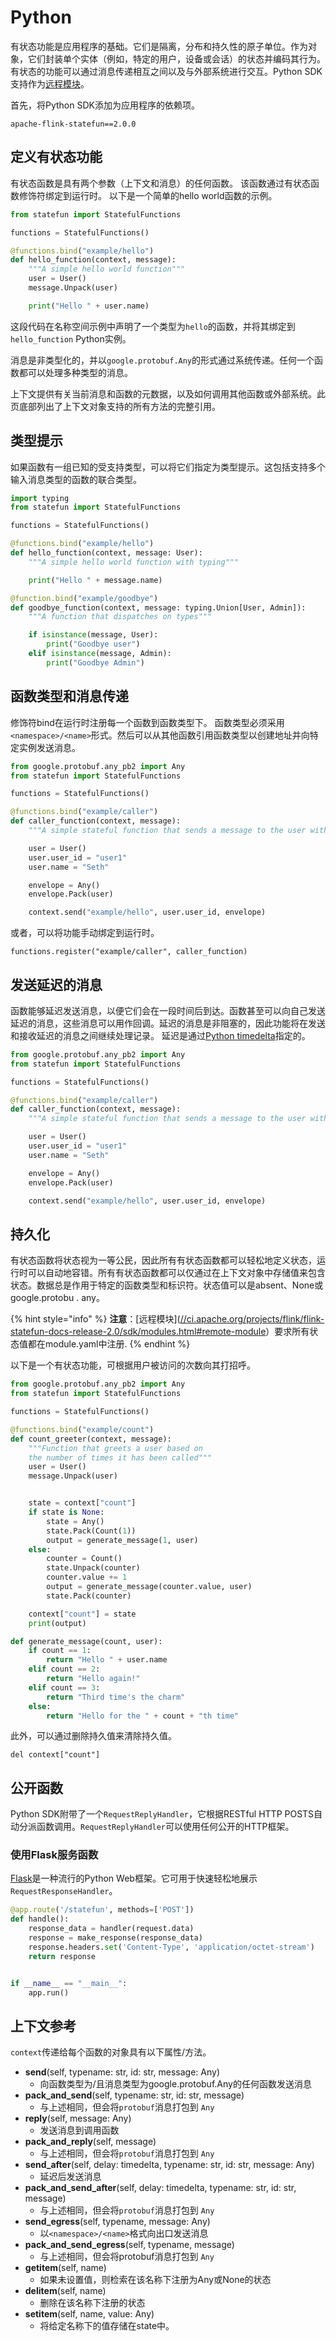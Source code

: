 # Python

有状态功能是应用程序的基础。它们是隔离，分布和持久性的原子单位。作为对象，它们封装单个实体（例如，特定的用户，设备或会话）的状态并编码其行为。有状态的功能可以通过消息传递相互之间以及与外部系统进行交互。Python SDK支持作为[远程模块](https://ci.apache.org/projects/flink/flink-statefun-docs-release-2.0/sdk/modules.html#remote-module)。

首先，将Python SDK添加为应用程序的依赖项。

```text
apache-flink-statefun==2.0.0
```

## 定义有状态功能

有状态函数是具有两个参数（上下文和消息）的任何函数。 该函数通过有状态函数修饰符绑定到运行时。 以下是一个简单的hello world函数的示例。

```python
from statefun import StatefulFunctions

functions = StatefulFunctions()

@functions.bind("example/hello")
def hello_function(context, message):
    """A simple hello world function"""
    user = User()
    message.Unpack(user)

    print("Hello " + user.name)
```

这段代码在名称空间示例中声明了一个类型为`hello`的函数，并将其绑定到`hello_function` Python实例。

消息是非类型化的，并以`google.protobuf.Any`的形式通过系统传递。任何一个函数都可以处理多种类型的消息。

上下文提供有关当前消息和函数的元数据，以及如何调用其他函数或外部系统。此页底部列出了上下文对象支持的所有方法的完整引用。

## 类型提示

如果函数有一组已知的受支持类型，可以将它们指定为类型提示。这包括支持多个输入消息类型的函数的联合类型。

```python
import typing
from statefun import StatefulFunctions

functions = StatefulFunctions()

@functions.bind("example/hello")
def hello_function(context, message: User):
    """A simple hello world function with typing"""

    print("Hello " + message.name)

@function.bind("example/goodbye")
def goodbye_function(context, message: typing.Union[User, Admin]):
    """A function that dispatches on types"""

    if isinstance(message, User):
        print("Goodbye user")
    elif isinstance(message, Admin):
        print("Goodbye Admin")
```

## 函数类型和消息传递

修饰符bind在运行时注册每一个函数到函数类型下。 函数类型必须采用`<namespace>/<name>`形式。然后可以从其他函数引用函数类型以创建地址并向特定实例发送消息。

```python
from google.protobuf.any_pb2 import Any
from statefun import StatefulFunctions

functions = StatefulFunctions()

@functions.bind("example/caller")
def caller_function(context, message):
    """A simple stateful function that sends a message to the user with id `user1`"""

    user = User()
    user.user_id = "user1"
    user.name = "Seth"

    envelope = Any()
    envelope.Pack(user)

    context.send("example/hello", user.user_id, envelope)
```

或者，可以将功能手动绑定到运行时。

```text
functions.register("example/caller", caller_function)
```

## 发送延迟的消息

函数能够延迟发送消息，以便它们会在一段时间后到达。函数甚至可以向自己发送延迟的消息，这些消息可以用作回调。延迟的消息是非阻塞的，因此功能将在发送和接收延迟的消息之间继续处理记录。 延迟是通过[Python timedelta](https://docs.python.org/3/library/datetime.html#datetime.timedelta)指定的。

```python
from google.protobuf.any_pb2 import Any
from statefun import StatefulFunctions

functions = StatefulFunctions()

@functions.bind("example/caller")
def caller_function(context, message):
    """A simple stateful function that sends a message to the user with id `user1`"""

    user = User()
    user.user_id = "user1"
    user.name = "Seth"

    envelope = Any()
    envelope.Pack(user)

    context.send("example/hello", user.user_id, envelope)
```

## 持久化

有状态函数将状态视为一等公民，因此所有有状态函数都可以轻松地定义状态，运行时可以自动地容错。所有有状态函数都可以仅通过在上下文对象中存储值来包含状态。数据总是作用于特定的函数类型和标识符。状态值可以是absent、None或google.protobu . any。

{% hint style="info" %}
**注意**：\[远程模块\]\([//ci.apache.org/projects/flink/flink-statefun-docs-release-2.0/sdk/modules.html\#remote-module](//ci.apache.org/projects/flink/flink-statefun-docs-release-2.0/sdk/modules.html#remote-module)）要求所有状态值都在module.yaml中注册.
{% endhint %}

以下是一个有状态功能，可根据用户被访问的次数向其打招呼。

```python
from google.protobuf.any_pb2 import Any
from statefun import StatefulFunctions

functions = StatefulFunctions()

@functions.bind("example/count")
def count_greeter(context, message):
    """Function that greets a user based on
    the number of times it has been called"""
    user = User()
    message.Unpack(user)


    state = context["count"]
    if state is None:
        state = Any()
        state.Pack(Count(1))
        output = generate_message(1, user)
    else:
        counter = Count()
        state.Unpack(counter)
        counter.value += 1
        output = generate_message(counter.value, user)
        state.Pack(counter)

    context["count"] = state
    print(output)

def generate_message(count, user):
    if count == 1:
        return "Hello " + user.name
    elif count == 2:
        return "Hello again!"
    elif count == 3:
        return "Third time's the charm"
    else:
        return "Hello for the " + count + "th time"
```

此外，可以通过删除持久值来清除持久值。

```text
del context["count"]
```

## 公开函数

Python SDK附带了一个`RequestReplyHandler`，它根据RESTful HTTP POSTS自动分派函数调用。`RequestReplyHandler`可以使用任何公开的HTTP框架。

### 使用Flask服务函数

[Flask](https://palletsprojects.com/p/flask/)是一种流行的Python Web框架。它可用于快速轻松地展示`RequestResponseHandler`。

```python
@app.route('/statefun', methods=['POST'])
def handle():
    response_data = handler(request.data)
    response = make_response(response_data)
    response.headers.set('Content-Type', 'application/octet-stream')
    return response


if __name__ == "__main__":
	app.run()
```

## 上下文参考

`context`传递给每个函数的对象具有以下属性/方法。

* **send**\(self, typename: str, id: str, message: Any\)
  * 向函数类型为/且消息类型为google.protobuf.Any的任何函数发送消息
* **pack\_and\_send**\(self, typename: str, id: str, message\)
  * 与上述相同，但会将`protobuf`消息打包到 `Any`
* **reply**\(self, message: Any\)
  * 发送消息到调用函数
* **pack\_and\_reply**\(self, message\)
  * 与上述相同，但会将`protobuf`消息打包到 `Any`
* **send\_after**\(self, delay: timedelta, typename: str, id: str, message: Any\)
  * 延迟后发送消息
* **pack\_and\_send\_after**\(self, delay: timedelta, typename: str, id: str, message\)
  * 与上述相同，但会将`protobuf`消息打包到 `Any`
* **send\_egress**\(self, typename, message: Any\)
  * 以`<namespace>/<name>`格式向出口发送消息
* **pack\_and\_send\_egress**\(self, typename, message\)
  * 与上述相同，但会将protobuf消息打包到 `Any`
* **getitem**\(self, name\)
  * 如果未设置值，则检索在该名称下注册为Any或None的状态
* **delitem**\(self, name\)
  * 删除在该名称下注册的状态
* **setitem**\(self, name, value: Any\)
  * 将给定名称下的值存储在state中。

